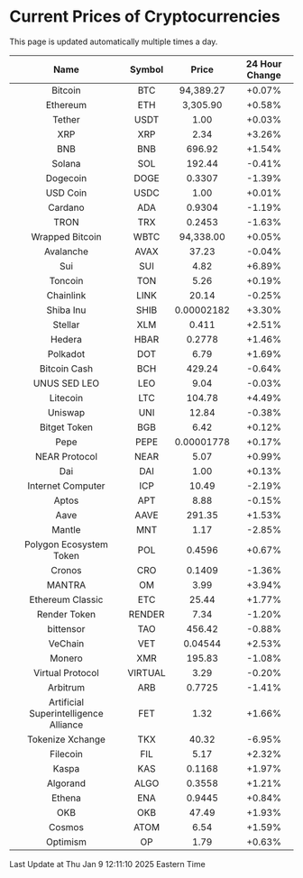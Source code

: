 # Current Prices of Cryptocurrencies
This page is updated automatically multiple times a day.

| Name | Symbol | Price | 24 Hour Change |
| :---: |:---:| :---: | :---: |
| Bitcoin | BTC | 94,389.27 | +0.07% |
| Ethereum | ETH | 3,305.90 | +0.58% |
| Tether | USDT | 1.00 | +0.03% |
| XRP | XRP | 2.34 | +3.26% |
| BNB | BNB | 696.92 | +1.54% |
| Solana | SOL | 192.44 | -0.41% |
| Dogecoin | DOGE | 0.3307 | -1.39% |
| USD Coin | USDC | 1.00 | +0.01% |
| Cardano | ADA | 0.9304 | -1.19% |
| TRON | TRX | 0.2453 | -1.63% |
| Wrapped Bitcoin | WBTC | 94,338.00 | +0.05% |
| Avalanche | AVAX | 37.23 | -0.04% |
| Sui | SUI | 4.82 | +6.89% |
| Toncoin | TON | 5.26 | +0.19% |
| Chainlink | LINK | 20.14 | -0.25% |
| Shiba Inu | SHIB | 0.00002182 | +3.30% |
| Stellar | XLM | 0.411 | +2.51% |
| Hedera | HBAR | 0.2778 | +1.46% |
| Polkadot | DOT | 6.79 | +1.69% |
| Bitcoin Cash | BCH | 429.24 | -0.64% |
| UNUS SED LEO | LEO | 9.04 | -0.03% |
| Litecoin | LTC | 104.78 | +4.49% |
| Uniswap | UNI | 12.84 | -0.38% |
| Bitget Token | BGB | 6.42 | +0.12% |
| Pepe | PEPE | 0.00001778 | +0.17% |
| NEAR Protocol | NEAR | 5.07 | +0.99% |
| Dai | DAI | 1.00 | +0.13% |
| Internet Computer | ICP | 10.49 | -2.19% |
| Aptos | APT | 8.88 | -0.15% |
| Aave | AAVE | 291.35 | +1.53% |
| Mantle | MNT | 1.17 | -2.85% |
| Polygon Ecosystem Token | POL | 0.4596 | +0.67% |
| Cronos | CRO | 0.1409 | -1.36% |
| MANTRA | OM | 3.99 | +3.94% |
| Ethereum Classic | ETC | 25.44 | +1.77% |
| Render Token | RENDER | 7.34 | -1.20% |
| bittensor | TAO | 456.42 | -0.88% |
| VeChain | VET | 0.04544 | +2.53% |
| Monero | XMR | 195.83 | -1.08% |
| Virtual Protocol | VIRTUAL | 3.29 | -0.20% |
| Arbitrum | ARB | 0.7725 | -1.41% |
| Artificial Superintelligence Alliance | FET | 1.32 | +1.66% |
| Tokenize Xchange | TKX | 40.32 | -6.95% |
| Filecoin | FIL | 5.17 | +2.32% |
| Kaspa | KAS | 0.1168 | +1.97% |
| Algorand | ALGO | 0.3558 | +1.21% |
| Ethena | ENA | 0.9445 | +0.84% |
| OKB | OKB | 47.49 | +1.93% |
| Cosmos | ATOM | 6.54 | +1.59% |
| Optimism | OP | 1.79 | +0.63% |

Last Update at Thu Jan  9 12:11:10 2025 Eastern Time